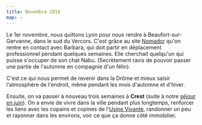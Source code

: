 ```yaml
---
title: Novembre 2018
map: ~
---
```


Le 1er novembre, nous quittons Lyon pour nous rendre à Beaufort-sur-Gervanne, dans le sud du Vercors.
C'est grâce au site [Nomador](http://nomador.com/) qu'on rentre en contact avec Barbara, qui doit partir en déplacement professionnel pendant quelques semaines.
Elle cherchait quelqu'un qui puisse s'occuper de son chat Nabu. (Secrètement ravis de pouvoir passer une partie de l'automne en compagnie d'un félin).

C'est ce qui nous permet de revenir dans la Drôme et mieux saisir l'atmosphère de l'endroit, même pendant les mois d'automne et d'hiver.

Ensuite, on va passer à nouveau trois semaines à **Crest** (suite à notre [séjour en juin](#2018-06)).
On a envie de vivre dans la ville pendant plus longtemps, renforcer les liens avec les copains et copines de l'[Usine Vivante][], randonner un peu et rayonner dans les environs, voir ce que ça donne côté immobilier.

[Usine Vivante]: https://www.usinevivante.org

